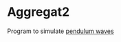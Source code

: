 Aggregat2
=========

Program to simulate [pendulum waves](http://www.youtube.com/watch?v=yVkdfJ9PkRQ) 
